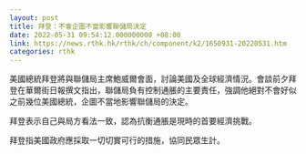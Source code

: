 ```yaml
---
layout: post
title: 拜登：不會企圖不當影響聯儲局決定
date: 2022-05-31 09:54:12.000000000 +08:00
link: https://news.rthk.hk/rthk/ch/component/k2/1650931-20220531.htm
categories: rthk
---
```


美國總統拜登將與聯儲局主席鮑威爾會面，討論美國及全球經濟情況。會談前夕拜登在華爾街日報撰文指出，聯儲局負有控制通脹的主要責任，強調他絕對不會好似之前幾位美國總統，企圖不當地影響聯儲局的決定。

拜登表示自己與局方看法一致，認為抗衡通脹是現時的首要經濟挑戰。

拜登指美國政府應採取一切切實可行的措施，協同民眾生計。
